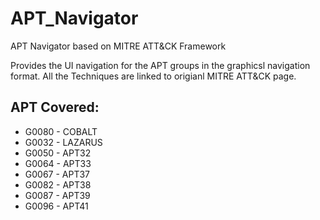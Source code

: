 # APT_Navigator
APT Navigator based on MITRE ATT&amp;CK Framework

Provides the UI navigation for the APT groups in the graphicsl navigation format. All the Techniques are linked to origianl MITRE ATT&CK page.

## APT Covered:
* G0080 - COBALT
* G0032 - LAZARUS
* G0050 - APT32
* G0064 - APT33
* G0067 - APT37
* G0082 - APT38
* G0087 - APT39
* G0096 - APT41

